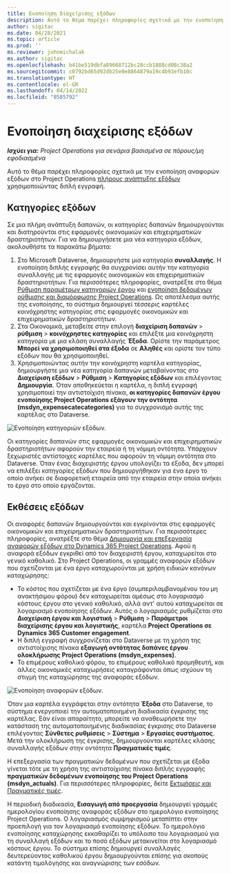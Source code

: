 ```yaml
---
title: Ενοποίηση διαχείρισης εξόδων
description: Αυτό το θέμα παρέχει πληροφορίες σχετικά με την ενοποίηση αναφοράς εξόδων στο Project Operations χρησιμοποιώντας διπλή εγγραφή.
author: sigitac
ms.date: 04/28/2021
ms.topic: article
ms.prod: ''
ms.reviewer: johnmichalak
ms.author: sigitac
ms.openlocfilehash: b41be519dbfa89668712bc28ccb1888cd08c38a2
ms.sourcegitcommit: c0792bd65d92db25e0e8864879a19c4b93efb10c
ms.translationtype: HT
ms.contentlocale: el-GR
ms.lasthandoff: 04/14/2022
ms.locfileid: "8585792"
---
```

# <a name="expense-management-integration"></a>Ενοποίηση διαχείρισης εξόδων

_**Ισχύει για:** Project Operations για σενάρια βασισμένα σε πόρους/μη εφοδιασμένα_

Αυτό το θέμα παρέχει πληροφορίες σχετικά με την ενοποίηση αναφορών εξόδων στο Project Operations [πλήρους ανάπτυξης εξόδων](../expense/expense-overview.md) χρησιμοποιώντας διπλή εγγραφή.

## <a name="expense-categories"></a>Κατηγορίες εξόδων

Σε μια πλήρη ανάπτυξη δαπανών, οι κατηγορίες δαπανών δημιουργούνται και διατηρούνται στις εφαρμογές οικονομικών και επιχειρηματικών δραστηριοτήτων. Για να δημιουργήσετε μια νέα κατηγορία εξόδων, ακολουθήστε τα παρακάτω βήματα:

1. Στο Microsoft Dataverse, δημιουργήστε μια κατηγορία **συναλλαγής**. Η ενοποίηση διπλής εγγραφής θα συγχρονίσει αυτήν την κατηγορία συναλλαγής με τις εφαρμογές οικονομικών και επιχειρηματικών δραστηριοτήτων. Για περισσότερες πληροφορίες, ανατρέξτε στο θέμα [Ρύθμιση παραμέτρων κατηγοριών έργου](/dynamics365/project-operations/project-accounting/configure-project-categories) και [ενοποίηση δεδομένων ρύθμισης και διαμόρφωσης Project Operations](resource-dual-write-setup-integration.md). Ως αποτέλεσμα αυτής της ενοποίησης, το σύστημα δημιουργεί τέσσερις καρτέλες κοινόχρηστης κατηγορίας στις εφαρμογές οικονομικών και επιχειρηματικών δραστηριοτήτων.
2. Στα Οικονομικά, μεταβείτε στην επιλογή **διαχείριση δαπανών** > **ρύθμιση** > **κοινόχρηστες κατηγορίες** και επιλέξτε μια κοινόχρηστη κατηγορία με μια κλάση συναλλαγής **Έξοδα**. Ορίστε την παράμετρος **Μπορεί να χρησιμοποιηθεί στα έξοδα** σε **Αληθές** και ορίστε τον τύπο εξόδων που θα χρησιμοποιηθεί.
3. Χρησιμοποιώντας αυτήν την κοινόχρηστη καρτέλα κατηγορίας, δημιουργήστε μια νέα κατηγορία δαπανών μεταβαίνοντας στο **Διαχείριση εξόδων** > **Ρύθμιση** > **Κατηγορίες εξόδων** και επιλέγοντας **Δημιουργία**. Όταν αποθηκεύεται η καρτέλα, η διπλή εγγραφή χρησιμοποιεί την αντιστοίχιση πίνακα, **οι κατηγορίες δαπανών έργου ενοποίησης Project Operations εξάγουν την οντότητα (msdyn\_expensecatecategories)** για το συγχρονισμό αυτής της καρτέλας στο Dataverse.

  ![Ενοποίηση κατηγοριών εξόδων.](./media/DW6ExpenseCategories.png)

Οι κατηγορίες δαπανών στις εφαρμογές οικονομικών και επιχειρηματικών δραστηριοτήτων αφορούν την εταιρεία ή τη νόμιμη οντότητα. Υπάρχουν ξεχωριστές αντίστοιχες καρτέλες που αφορούν τη νόμιμη οντότητα στο Dataverse. Όταν ένας διαχειριστής έργου υπολογίζει τα έξοδα, δεν μπορεί να επιλέξει κατηγορίες εξόδων που δημιουργήθηκαν για ένα έργο το οποίο ανήκει σε διαφορετική εταιρεία από την εταιρεία στην οποία ανήκει το έργο στο οποίο εργάζονται. 

## <a name="expense-reports"></a>Εκθέσεις εξόδων

Οι αναφορές δαπανών δημιουργούνται και εγκρίνονται στις εφαρμογές οικονομικών και επιχειρηματικών δραστηριοτήτων. Για περισσότερες πληροφορίες, ανατρέξτε στο θέμα [Δημιουργία και επεξεργασία αναφορών εξόδων στο Dynamics 365 Project Operations](/learn/modules/create-process-expense-reports/). Αφού η αναφορά εξόδων εγκριθεί από τον διαχειριστή έργου, καταχωρείται στο γενικό καθολικό. Στο Project Operations, οι γραμμές αναφορών εξόδων που σχετίζονται με ένα έργο καταχωρούνται με χρήση ειδικών κανόνων καταχώρησης:

  - Το κόστος που σχετίζεται με ένα έργο (συμπεριλαμβανομένου του μη ανακτήσιμου φόρου) δεν καταχωρείται αμέσως στο λογαριασμό κόστους έργου στο γενικό καθολικό, αλλά αντ' αυτού καταχωρείται σε λογαριασμό ενοποίησης εξόδων. Αυτός ο λογαριασμός ρυθμίζεται στο **Διαχείριση έργου και λογιστική** > **Ρύθμιση** > **Παράμετροι διαχείρισης έργου και λογιστικής**, καρτέλα **Project Operations σε Dynamics 365 Customer engagement**.
  - Η διπλή εγγραφή συγχρονίζεται στο Dataverse με τη χρήση της αντιστοίχισης πίνακα **εξαγωγή οντότητας δαπάνες έργου ολοκλήρωσης Project Operations (msdyn\_expenses)**.
  - Το επιμέρους καθολικό φόρου, το επιμέρους καθολικό προμηθευτή, και άλλες οικονομικές καταχωρήσεις καταγράφονται όπως ισχύουν τη στιγμή της καταχώρησης της αναφοράς εξόδων.

  ![Ενοποίηση αναφορών εξόδων.](./media/DW6ExpenseReports.png)

Όταν μια καρτέλα εγγράφεται στην οντότητα **Έξοδα** στο Dataverse, το σύστημα ενεργοποιεί την αυτοματοποιημένη διαδικασία έγκρισης της καρτέλας. Εάν είναι απαραίτητο, μπορείτε να αναθεωρήσετε την κατάσταση της αυτοματοποιημένης διαδικασίας έγκρισης στο Dataverse επιλέγοντας **Σύνθετες ρυθμίσεις** > **Σύστημα** > **Εργασίες συστήματος**. Μετά την ολοκλήρωση της έγκρισης, δημιουργούνται καρτέλες κλάσης συναλλαγής εξόδων στην οντότητα **Πραγματικές τιμές**.

Η επεξεργασία των πραγματικών δεδομένων που σχετίζεται με έξοδα γίνεται τότε με τη χρήση της αντιστοίχισης πίνακα διπλής εγγραφής **πραγματικών δεδομένων ενοποίησης του Project Operations (msdyn\_actuals)**. Για περισσότερες πληροφορίες, δείτε [Εκτιμήσεις και Πραγματικές τιμές](resource-dual-write-estimates-actuals.md).

Η περιοδική διαδικασία, **Εισαγωγή από προεργασία** δημιουργεί γραμμές ημερολογίου ενοποίησης αναφοράς εξόδων στο ημερολόγιο ενοποίησης Project Operations. Ο λογαριασμός συμψηφισμού μεταπίπτει στην προεπιλογή για τον λογαριασμό ενοποίησης εξόδων. Το ημερολόγιο ενοποίησης καταχώρησης εκκαθαρίζει το υπόλοιπο του λογαριασμού για τη συναλλαγή εξόδων και το ποσό εξόδων μετακινείται στο λογαριασμό κόστους έργου. Το σύστημα επίσης δημιουργεί συναλλαγές δευτερεύοντος καθολικού έργου δημιουργούνται επίσης για σκοπούς κατάντη τιμολόγησης και αναγνώρισης των εσόδων.
